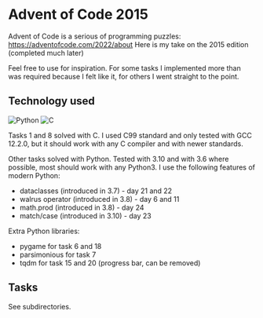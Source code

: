 # Advent of Code 2015

Advent of Code is a serious of programming puzzles: https://adventofcode.com/2022/about
Here is my take on the 2015 edition (completed much later)

Feel free to use for inspiration. For some tasks I implemented more than was
required because I felt like it, for others I went straight to the point.

## Technology used

![Python](https://img.shields.io/badge/python-3-blue) ![C](https://img.shields.io/badge/C-C99-green)

Tasks 1 and 8 solved with C. I used C99 standard and only tested with GCC 12.2.0, but it should work with any C
compiler and with newer standards. 

Other tasks solved with Python. Tested with 3.10 and with 3.6 where possible, most should work with any Python3. I use the following
features of modern Python:
* dataclasses (introduced in 3.7) - day 21 and 22
* walrus operator (introduced in 3.8) - day 6 and 11
* math.prod (introduced in 3.8) - day 24
* match/case  (introduced in 3.10) - day 23

Extra Python libraries:
* pygame for task 6 and 18
* parsimonious for task 7
* tqdm for task 15 and 20 (progress bar, can be removed)

## Tasks

See subdirectories.